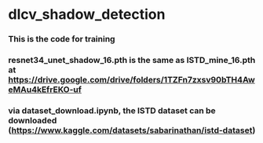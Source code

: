 # dlcv_shadow_detection

### This is the code for training

### resnet34_unet_shadow_16.pth is the same as ISTD_mine_16.pth at https://drive.google.com/drive/folders/1TZFn7zxsv90bTH4AweMAu4kEfrEKO-uf

### via dataset_download.ipynb, the ISTD dataset can be downloaded (https://www.kaggle.com/datasets/sabarinathan/istd-dataset)
